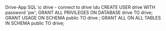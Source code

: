 D r i v e - A p p 
SQL 
\c drive - connect to drive 
\du 
CREATE USER drive WITH password 'pw';
GRANT ALL PRIVILEGES ON DATABASE drive TO drive;
GRANT USAGE ON SCHEMA public TO drive ;
GRANT ALL ON ALL TABLES IN SCHEMA public TO drive;
 
